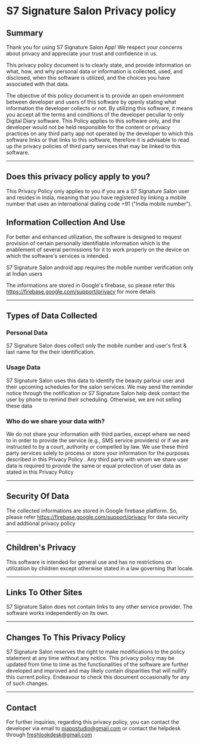 # S7 Signature Salon Privacy policy

## Summary

Thank you for using S7 Signature Salon App! We respect your concerns about privacy and appreciate your trust and confidence in us.

This privacy policy document is to clearly state, and provide information on what, how, and why personal data or information is collected, used, and disclosed, when this software is utilized, and the choices you have associated with that data. 

The objective of this policy document is to provide an open environment between developer and users of this software by openly stating what information the developer collects or not. By utilizing this software, it means you accept all the terms and conditions of the developer peculiar to only Digital Diary software. This Policy applies to this software only, and the developer would not be held responsible for the content or privacy practices on any third party app not operated by the developer to which this software links or that links to this software, therefore it is advisable to read up the privacy policies of third party services that may be linked to this software. 

---

## Does this privacy policy apply to you?

This Privacy Policy only applies to you if you are a S7 Signature Salon user and resides in India, meaning that you have registered by linking a mobile number that uses an international dialing code +91 ("India mobile number").


## Information Collection And Use

For better and enhanced utilization, the software is designed to request provision of certain personally identifiable information which is the enablement of several permissions for it to work properly on the device on which the software's services is intended.
  
S7 Signature Salon android app requires the mobile number verification only at Indian users

The informations are stored in Google's firebase, so please refer this https://firebase.google.com/support/privacy for more details 

---

## Types of Data Collected

### Personal Data

S7 Signature Salon does collect only the mobile number and user's first & last name for the their identification.

### Usage Data

S7 Signature Salon uses this data to identify the beauty parlour user and their upcoming schedules for the salon services. We may send the reminder notice through the notification or S7 Signature Salon help desk contact the user by phone to remind their scheduling. Otherwise, we are not selling these data 

### Who do we share your data with?

We do not share your information with third parties, except where we need to in order to provide the service (e.g., SMS service providers) or if we are instructed to by a court, authority or compelled by law. We use these third party services solely to process or store your information for the purposes described in this Privacy Policy . Any third party with whom we share user data is required to provide the same or equal protection of user data as stated in this Privacy Policy

---

## Security Of Data

The collected informations are stored in Google firebase platform. So, please refer https://firebase.google.com/support/privacy for data security and addtional privacy policy

---


## Children's Privacy

This software is intended for general use and has no restrictions on utilization by children except otherwise stated in a law governing that locale. 

---

## Links To Other Sites

S7 Signature Salon does not contain links to any other service provider. The software works independently on its own.
 
---

## Changes To This Privacy Policy

S7 Signature Salon reserves the right to make modifications to the policy statement at any time without any notice. This privacy policy may be updated from time to time as the functionalities of the software are further developed and improved and may likely contain disparities that will nullify this current policy. Endeavour to check this document occasionally for any of such changes.

---
      
## Contact 

For further inquiries, regarding this privacy policy, you can contact the developer via email to piappstudio@gmail.com or contact the helpdesk through freshlookdesk@gmail.com
